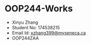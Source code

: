 # OOP244-Works

- Xinyu Zhang
- Student No: 174538215
- Email Id: xzhang399@myseneca.ca
- OOP244ZAA

